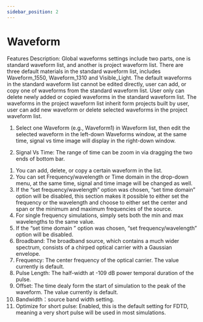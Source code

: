 ```yaml
---
sidebar_position: 2
---
```





# Waveform 

Features Description: Global waveforms settings include two parts, one is standard waveform list, and another is project waveform list. There are three default materials in the standard waveform list, includes Waveform_1550, Waveform_1310 and Visible_Light. The default waveforms in the standard waveform list cannot be edited directly, user can add, or copy one of waveforms from the standard waveform list. User only can delete newly added or copied waveforms in the standard waveform list. The waveforms in the project waveform list inherit form projects built by user, user can add new waveform or delete selected waveforms in the project waveform list.

<!-- ![](../../static/img/tutorial/waveform/waveforms.png) -->

1. Select one Waveform (e.g., Waveform1) in Waveform list, then edit the selected waveform in the left-down Waveforms window, at the same time, signal vs time image will display in the right-down window.

2. Signal Vs Time: The range of time can be zoom in via dragging the two ends of bottom bar.


<!-- ![](../../static/img/tutorial/waveform/signalVsTime.png) -->

1. You can add, delete, or copy a certain waveform in the list.
2. 	You can set Frequency/wavelength or Time domain in the drop-down menu, at the same time, signal and time image will be changed as well.
3. If the “set frequency/wavelength” option was chosen, “set time domain” option will be disabled, this section makes it possible to either set the frequency or the wavelength and choose to either set the center and span or the minimum and maximum frequencies of the source.
4. For single frequency simulations, simply sets both the min and max wavelengths to the same value.
5. If the “set time domain ” option was chosen, “set frequency/wavelength” option will be disabled.
6. Broadband: The broadband source, which contains a much wider spectrum, consists of a chirped optical carrier with a Gaussian envelope. 
7. Frequency: The center frequency of the optical carrier. The value currently is default.
8. Pulse Length: The half-width at -109 dB power temporal duration of the pulse. 
9. 	Offset: The time dealy form the start of simulation to the peak of the waveform. The value currently is default.
10. Bandwidth：source band width setting.
11. Optimize for short pulse: Enabled, this is the default setting for FDTD, meaning a very short pulse will be used in most simulations.
